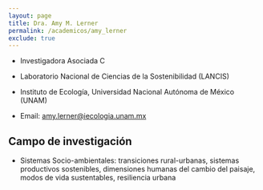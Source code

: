 ```yaml
---
layout: page
title: Dra. Amy M. Lerner
permalink: /academicos/amy_lerner
exclude: true
---
```


- Investigadora Asociada C

- Laboratorio Nacional de Ciencias de la Sostenibilidad (LANCIS)

- Instituto de Ecología, Universidad Nacional Autónoma de México (UNAM) 

- Email: amy.lerner@iecologia.unam.mx


## Campo de investigación

- Sistemas Socio-ambientales: transiciones rural-urbanas, sistemas productivos sostenibles, dimensiones humanas del cambio del paisaje, modos de vida sustentables, resiliencia urbana


